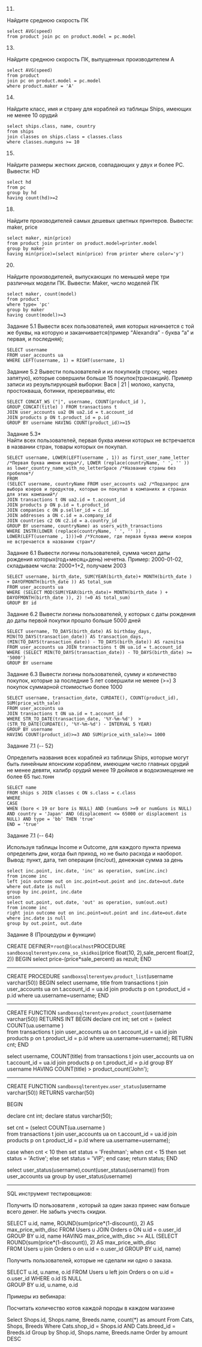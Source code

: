 11.
Найдите среднюю скорость ПК
```
select AVG(speed) 
from product join pc on product.model = pc.model
```
13.
Найдите среднюю скорость ПК, выпущенных производителем A
```
select AVG(speed) 
from product 
join pc on product.model = pc.model 
where product.maker = 'A'
```
14.
Найдите класс, имя и страну для кораблей из таблицы Ships, имеющих не менее 10 орудий
```
select ships.class, name, country 
from ships 
join classes on ships.class = classes.class 
where classes.numguns >= 10
```
15.
Найдите размеры жестких дисков, совпадающих у двух и более PC. Вывести: HD
```
select hd 
from pc 
group by hd 
having count(hd)>=2
```
18.
Найдите производителей самых дешевых цветных принтеров. Вывести: maker, price
```
select maker, min(price) 
from product join printer on product.model=printer.model
group by maker 
having min(price)=(select min(price) from printer where color='y')
```

20.
Найдите производителей, выпускающих по меньшей мере три различных модели ПК. Вывести: Maker, число моделей ПК
```
select maker, count(model) 
from product 
where type= 'pc' 
group by maker 
having count(model)>=3
```
Задание 5.1
Вывести всех пользователей, имя которых начинается с той же буквы, на которую и заканчивается(пример “Alexandra” - буква “а” и первая, и последняя);
```
SELECT username 
FROM user_accounts ua 
WHERE LEFT(username, 1) = RIGHT(username, 1) 
```
Задание 5.2
Вывести пользователей и их покупки(в строку, через запятую), которые совершили больше 15 покупок(транзакций). 
Пример записи из результирующей выборки: 
Вася | 21 | молоко, капуста, простокваша, ботинки, презервативы, etc
```
SELECT CONCAT_WS ("|", username, COUNT(product_id ), GROUP_CONCAT(title) ) FROM transactions t 
JOIN user_accounts ua2 ON ua2.id = t.account_id
JOIN products p ON t.product_id = p.id 
GROUP BY username HAVING COUNT(product_id)>=15
```
Задание 5.3*   
Найти всех пользователей, первая буква имени которых не встречается в названии стран, товары которых он покупал.
```
SELECT username, LOWER(LEFT(username , 1)) as first_user_name_letter /*Первая буква имени юзера*/, LOWER (replace(countryName, ' ', '' )) as lower_country_name_with_no_letterSpace /*Название страны без пробелов*/
FROM 
(SELECT username, countryName FROM user_accounts ua2 /*Подзапрос для выбора юзеров и продуктов, которые он покупал в компаниях и странах для этих компаний*/
JOIN transactions t ON ua2.id = t.account_id
JOIN products p ON p.id = t.product_id
JOIN companies c ON p.seller_id = c.id 
JOIN addresses a ON c.id = a.company_id 
JOIN countries c2 ON c2.id = a.country_id
GROUP BY username, countryName) as users_with_transactions 
WHERE INSTR(LOWER (replace(countryName, ' ', '' )) , LOWER(LEFT(username , 1)))=0 /*Условие, где первая буква имени юзеров не встречается в названии стран*/

```
Задание 6.1
Вывести логины пользователей, сумма чисел даты рождения которых(год+месяц+день) нечетна.
Пример: 2000-01-02, складываем числа: 2000+1+2, получаем 2003
```
SELECT username, birth_date, SUM(YEAR(birth_date)+ MONTH(birth_date ) + DAYOFMONTH(birth_date )) AS total_sum 
FROM user_accounts ua 
WHERE (SELECT MOD(SUM(YEAR(birth_date)+ MONTH(birth_date ) + DAYOFMONTH(birth_date )), 2) !=0 AS total_sum) 
GROUP BY id 
```
Задание 6.2
Вывести логины пользователей, у которых с даты рождения до даты первой покупки прошло больше 5000 дней
```
SELECT username, TO_DAYS(birth_date) AS birthday_days, MIN(TO_DAYS(transaction_date)) AS transaction_days, (MIN(TO_DAYS(transaction_date)) - TO_DAYS(birth_date)) AS raznitsa  
FROM user_accounts ua JOIN transactions t ON ua.id = t.account_id 
WHERE (SELECT MIN(TO_DAYS(transaction_date)) - TO_DAYS(birth_date) >= '5000') 
GROUP BY username 
```
Задание 6.3 
Вывести логины пользователей, сумму и количество покупок, которые за последние 5 лет совершили не менее (>=) 3 покупок суммарной стоимостью более 1000
```
SELECT username, transaction_date, CURDATE(), COUNT(product_id), SUM(price_with_sale)
FROM user_accounts ua 
JOIN transactions t ON ua.id = t.account_id 
WHERE STR_TO_DATE(transaction_date, '%Y-%m-%d')  > (STR_TO_DATE(CURDATE(), '%Y-%m-%d') - INTERVAL 5 YEAR) 
GROUP BY username 
HAVING COUNT(product_id)>=3 AND SUM(price_with_sale)>= 1000
```
Задание 7.1 (-- 52)

Определить названия всех кораблей из таблицы Ships, которые могут быть линейным японским кораблем, имеющим число главных орудий не менее девяти, калибр орудий менее 19 дюймов и водоизмещение не более 65 тыс.тонн
```
SELECT name
FROM ships s JOIN classes c ON s.class = c.class
WHERE 
CASE 
WHEN (bore < 19 or bore is NULL) AND (numGuns >=9 or numGuns is NULL) AND country = 'Japan' AND (displacement <= 65000 or displacement is NULL) AND type = 'bb' THEN 'true' 
END = 'true'
```
Задание 7.1 (-- 64)

Используя таблицы Income и Outcome, для каждого пункта приема определить дни, когда был приход, но не было расхода и наоборот. Вывод: пункт, дата, тип операции (inc/out), денежная сумма за день
```
select inc.point, inc.date, 'inc' as operation, sum(inc.inc)  
from income inc 
left join outcome out on inc.point=out.point and inc.date=out.date 
where out.date is null
group by inc.point, inc.date
union
select out.point, out.date, 'out' as operation, sum(out.out) 
from income inc 
right join outcome out on inc.point=out.point and inc.date=out.date 
where inc.date is null
group by out.point, out.date
```
Задание 8 (Процедуры и функции)

CREATE DEFINER=`root`@`localhost`PROCEDURE `sandboxsqlterentyev`.`cena_so_skidkoi`(price float(10, 2),sale_percent float(2, 2))
BEGIN
	select price-(price*sale_percent) as rezult;
END

---------------------------------------

CREATE PROCEDURE `sandboxsqlterentyev`.`product_list`(username varchar(50))
BEGIN
	select username, title from transactions t 
	join user_accounts ua on t.account_id = ua.id 
	join products p on t.product_id = p.id 
	where ua.username=username;
END

---------------------------------------




CREATE FUNCTION `sandboxsqlterentyev`.`product_count`(username varchar(50))
RETURNS INT
BEGIN
	declare cnt int;
set cnt = (select COUNT(ua.username )  
	from transactions t 
	join user_accounts ua on t.account_id = ua.id 
	join products p on t.product_id = p.id 
	where ua.username=username);
RETURN cnt;
END

select username, COUNT(title) from transactions t 
join user_accounts ua on t.account_id = ua.id 
join products p on t.product_id = p.id 
group BY username HAVING COUNT(title) > product_count('John');

---------------------------------------

CREATE FUNCTION `sandboxsqlterentyev`.`user_status`(username varchar(50))
RETURNS varchar(50)

BEGIN

declare cnt int;
declare status varchar(50);

set cnt = (select COUNT(ua.username )  
	from transactions t 
	join user_accounts ua on t.account_id = ua.id 
	join products p on t.product_id = p.id 
	where ua.username=username);

case 
when cnt < 10 then set status = 'Freshman';
when  cnt < 15 then set status = 'Active';
else set status = 'VIP';
end case;
return status;
END

select user_status(username),count(user_status(username)) from user_accounts ua group by user_status(username)


---------------------------------------

SQL инструмент тестировщиков: 

Получить ID пользователя , который за один заказ принес нам больше всего денег. Не забыть учесть скидки.

SELECT  u.id, name,  ROUND(sum(price*(1-discount)), 2) AS max_price_with_disc
FROM Users u JOIN Orders o ON u.id = o.user_id 
GROUP BY u.id, name HAVING max_price_with_disc >= ALL (SELECT ROUND(sum(price*(1-discount)), 2) AS max_price_with_disc  
FROM Users u join Orders o on u.id = o.user_id 
GROUP BY u.id, name)


Получить пользователей, которые не сделали ни одно о заказа.

SELECT u.id, u.name, o.id FROM Users u 
left join Orders o on u.id = o.user_id 
WHERE o.id IS NULL  
GROUP BY u.id, u.name, o.id 


Примеры из вебинара: 

Посчитать количество котов каждой породы в каждом магазине

Select Shops.id, Shops.name, Breeds.name, count(*) as amount
From Cats, Shops, Breeds
Where Cats.shop_id = Shops.id AND Cats.breed_id = Breeds.id
Group by Shop.id, Shops.name, Breeds.name
Order by amount DESC


